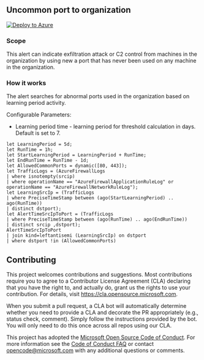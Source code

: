 ## Uncommon port to organization

[![Deploy to Azure](https://aka.ms/deploytoazurebutton)](https://portal.azure.com/#create/Microsoft.Template/uri/https%3A%2F%2Fraw.githubusercontent.com%2FAzure%2FAzure-Network-Security%2Fmaster%2FAzure%2520Firewall%2FQueries%2520and%2520Alerts%2FUncommon%2520port%2520to%2520organization%2FUncommonPortToOrganization.json)

### Scope
This alert can indicate exfiltration attack or C2 control from machines in the organization by using new a port that has never been used on any machine in the organization.

### How it works
The alert searches for abnormal ports used in the organization based on learning period activity.

Configurable Parameters:
- Learning period time - learning period for threshold calculation in days. Default is set to 7.

```
let LearningPeriod = 5d;
let RunTime = 1h;
let StartLearningPeriod = LearningPeriod + RunTime;
let EndRunTime = RunTime - 1d;
let AllowedCommonPorts = dynamic([80, 443]);
let TrafficLogs = (AzureFirewallLogs
| where isnotempty(srcip)
| where operationName == "AzureFirewallApplicationRuleLog" or operationName == "AzureFirewallNetworkRuleLog");
let LearningSrcIp = (TrafficLogs
| where PreciseTimeStamp between (ago(StartLearningPeriod) .. ago(RunTime))
| distinct dstport);
let AlertTimeSrcIpToPort = (TrafficLogs
| where PreciseTimeStamp between (ago(RunTime) .. ago(EndRunTime))
| distinct srcip ,dstport);
AlertTimeSrcIpToPort
| join kind=leftantisemi (LearningSrcIp) on dstport
| where dstport !in (AllowedCommonPorts)
```

## Contributing

This project welcomes contributions and suggestions.  Most contributions require you to agree to a
Contributor License Agreement (CLA) declaring that you have the right to, and actually do, grant us
the rights to use your contribution. For details, visit https://cla.opensource.microsoft.com.

When you submit a pull request, a CLA bot will automatically determine whether you need to provide
a CLA and decorate the PR appropriately (e.g., status check, comment). Simply follow the instructions
provided by the bot. You will only need to do this once across all repos using our CLA.

This project has adopted the [Microsoft Open Source Code of Conduct](https://opensource.microsoft.com/codeofconduct/).
For more information see the [Code of Conduct FAQ](https://opensource.microsoft.com/codeofconduct/faq/) or
contact [opencode@microsoft.com](mailto:opencode@microsoft.com) with any additional questions or comments.
